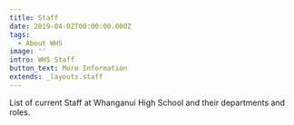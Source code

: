 ```yaml
---
title: Staff
date: 2019-04-02T00:00:00.000Z
tags:
  - About WHS
image: ''
intro: WHS Staff
button_text: More Information
extends: _layouts.staff
---
```


List of current Staff at Whanganui High School and their departments and roles.